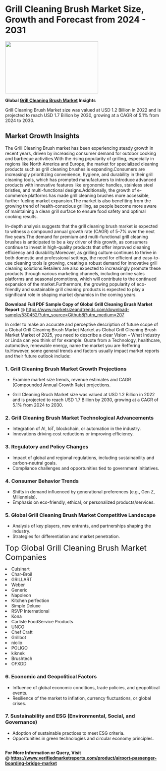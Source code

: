 <H1>Grill Cleaning Brush Market Size, Growth and Forecast from 2024 - 2031</H1><img class="aligncenter size-medium wp-image-584254" src="https://thirdeyenews.in/wp-content/uploads/2024/09/Global-Market-Research-300x168.jpeg" alt="" width="300" height="168" /><p><strong>Global&nbsp;<a href="https://www.marketsizeandtrends.com/download-sample/530452/?utm_source=Github8j?utm_medium=207">Grill Cleaning Brush Market</a> Insights</strong></p><p>Grill Cleaning Brush Market size was valued at USD 1.2 Billion in 2022 and is projected to reach USD 1.7 Billion by 2030, growing at a CAGR of 5.1% from 2024 to 2030.</p><p><h2>Market Growth Insights</h2> <p>The Grill Cleaning Brush market has been experiencing steady growth in recent years, driven by increasing consumer demand for outdoor cooking and barbecue activities.With the rising popularity of grilling, especially in regions like North America and Europe, the market for specialized cleaning products such as grill cleaning brushes is expanding.Consumers are increasingly prioritizing convenience, hygiene, and durability in their grill cleaning tools, which has prompted manufacturers to introduce advanced products with innovative features like ergonomic handles, stainless steel bristles, and multi-functional designs.Additionally, the growth of e-commerce platforms has made grill cleaning brushes more accessible, further fueling market expansion.The market is also benefiting from the growing trend of health-conscious grilling, as people become more aware of maintaining a clean grill surface to ensure food safety and optimal cooking results.</p> <p>In-depth analysis suggests that the grill cleaning brush market is expected to witness a compound annual growth rate (CAGR) of 5-7% over the next five years.The demand for premium and multi-functional grill cleaning brushes is anticipated to be a key driver of this growth, as consumers continue to invest in high-quality products that offer improved cleaning efficiency and durability.Moreover, as grilling culture continues to thrive in both domestic and professional settings, the need for efficient and easy-to-use cleaning tools is growing, creating a robust demand for innovative grill cleaning solutions.Retailers are also expected to increasingly promote these products through various marketing channels, including online sales platforms and seasonal promotions, which will contribute to the continued expansion of the market.Furthermore, the growing popularity of eco-friendly and sustainable grill cleaning products is expected to play a significant role in shaping market dynamics in the coming years.</p> <p><span class=""><strong>Download Full PDF Sample Copy of Global Grill Cleaning Brush Market Report</strong> @ <a href="https://www.marketsizeandtrends.com/download-sample/530452/?utm_source=Github8j?utm_medium=207" target="_blank">https://www.marketsizeandtrends.com/download-sample/530452/?utm_source=Github8j?utm_medium=207</a></span></p><p>In order to make an accurate and perceptive description of future scope of a Global&nbsp;Grill Cleaning Brush Market Market as Global&nbsp;Grill Cleaning Brush Market Market of 2025, you need to describe a clear Vision &ndash; What Industry or Linda can you think of for example: Quote from a Technology, healthcare, automotive, renewable energy, name the market you are Reffering to.However, some general trends and factors usually impact market reports and their future outlook include:</p><h3>1.&nbsp;<strong>Grill Cleaning Brush Market Growth Projections</strong></h3><ul><li>Examine market size trends, revenue estimates and CAGR (Compounded Annual Growth Rate) projections.</li><li><p>Grill Cleaning Brush Market size was valued at USD 1.2 Billion in 2022 and is projected to reach USD 1.7 Billion by 2030, growing at a CAGR of 5.1% from 2024 to 2030.</p></li></ul><h3>2.&nbsp;<strong>Grill Cleaning Brush Market Technological Advancements</strong></h3><ul><li>Integration of AI, IoT, blockchain, or automation in the industry.</li><li>Innovations driving cost reductions or improving efficiency.</li></ul><h3>3.&nbsp;<strong>Regulatory and Policy Changes</strong></h3><ul><li>Impact of global and regional regulations, including sustainability and carbon-neutral goals.</li><li>Compliance challenges and opportunities tied to government initiatives.</li></ul><h3>4.&nbsp;<strong>Consumer Behavior Trends</strong></h3><ul><li>Shifts in demand influenced by generational preferences (e.g., Gen Z, Millennials).</li><li>Emphasis on eco-friendly, ethical, or personalized products/services.</li></ul><h3>5.&nbsp;<strong>Global Grill Cleaning Brush Market Competitive Landscape</strong></h3><ul><li>Analysis of key players, new entrants, and partnerships shaping the industry.</li><li>Strategies for differentiation and market penetration.</li></ul><p data-pm-slice="1 1 []"><span style="color: inherit; font-family: inherit; font-size: 25px;">Top Global Grill Cleaning Brush Market Companies</span></p><div class="" data-test-id=""><p><li>Cuisinart</li><li> Char-Broil</li><li> GRILLART</li><li> Weber</li><li> Generic</li><li> Napoleon</li><li> Kitchen perfection</li><li> Simple Deluxe</li><li> RSVP International</li><li> Kona</li><li> Carlisle FoodService Products</li><li> UNCO</li><li> Chef Craft</li><li> Grillbot</li><li> niolio</li><li> POLIGO</li><li> kiknek</li><li> Brushtech</li><li> OFXDD</li></p></div><h3>6.&nbsp;<strong>Economic and Geopolitical Factors</strong></h3><ul><li>Influence of global economic conditions, trade policies, and geopolitical events.</li><li>Resilience of the market to inflation, currency fluctuations, or global crises.</li></ul><h3>7.&nbsp;<strong>Sustainability and ESG (Environmental, Social, and Governance)</strong></h3><ul><li>Adoption of sustainable practices to meet ESG criteria.</li><li>Opportunities in green technologies and circular economy principles.</li></ul><h2><strong style="font-size: 14px;">For More Information or Query, Visit @&nbsp;</strong><a style="background-color: #ffffff; font-size: 14px;" href="https://www.marketsizeandtrends.com/report/grill-cleaning-brush-market/" target="_blank">https://www.verifiedmarketreports.com/product/airport-passenger-boarding-bridge-market</a></h2>